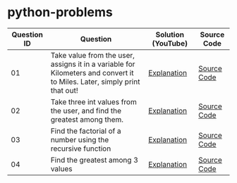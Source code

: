 # python-problems

| Question ID  | Question  | Solution (YouTube)  | Source Code  |
|------------- |---------- |-------------------- |------------- |
|   01           |    Take value from the user, assigns it in a variable for Kilometers and convert it to Miles. Later, simply print that out!       |      [Explanation](https://www.youtube.com/watch?v=6h6bs6NEYAk&list=PLutHME8vSEnEbU31rqE91E589dbTm5x1T&index=2)               |  [Source Code](https://github.com/FahimFBA/python-problems/tree/main/Problem%201)            |
|      02        |       Take three int values from the user, and find the greatest among them.    |       [Explanation](https://www.youtube.com/watch?v=uwJJrZQhlDY&list=PLutHME8vSEnEbU31rqE91E589dbTm5x1T&index=5)              |        [Source Code](https://github.com/FahimFBA/python-problems/tree/main/Problem%202)      |
|      03        |  Find the factorial of a number using the recursive function         |         [Explanation](https://www.youtube.com/watch?v=AYLkdMfj2yc&list=PLutHME8vSEnEbU31rqE91E589dbTm5x1T&index=4)            |       [Source Code](https://github.com/FahimFBA/python-problems/blob/main/Problem%203/solve.py)       |
| 04 | Find the greatest among 3 values | [Explanation](https://www.youtube.com/watch?v=uwJJrZQhlDY&list=PLutHME8vSEnEbU31rqE91E589dbTm5x1T&index=5) | [Source Code](https://github.com/FahimFBA/python-problems/blob/main/Problem%204/solve.py) |